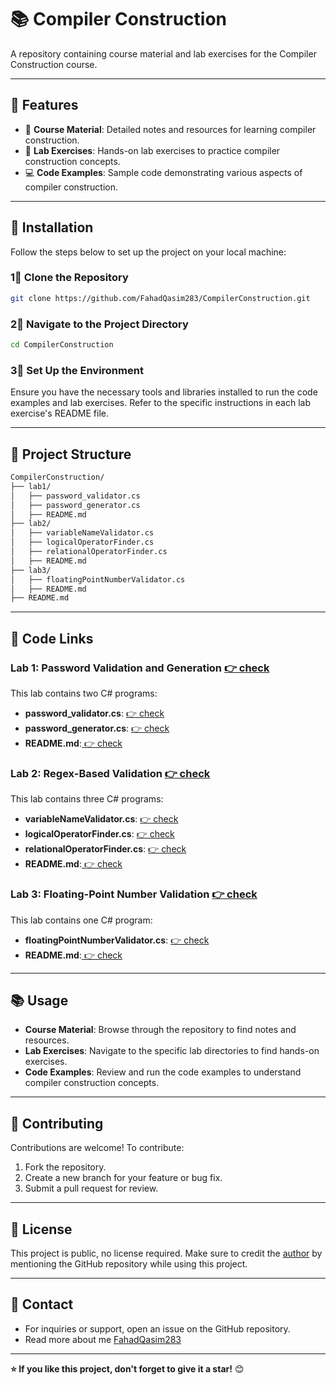 # 📚 Compiler Construction

A repository containing course material and lab exercises for the Compiler Construction course.

---

## 👋 Features

- 🔧 **Course Material**: Detailed notes and resources for learning compiler construction.
- 🧪 **Lab Exercises**: Hands-on lab exercises to practice compiler construction concepts.
- 💻 **Code Examples**: Sample code demonstrating various aspects of compiler construction.

---

## 🚀 Installation

Follow the steps below to set up the project on your local machine:

### 1⃣ Clone the Repository

```bash
git clone https://github.com/FahadQasim283/CompilerConstruction.git
``` 
### 2⃣ Navigate to the Project Directory
```bash
cd CompilerConstruction
```
### 3⃣ Set Up the Environment
Ensure you have the necessary tools and libraries installed to run the code examples and lab exercises. Refer to the specific instructions in each lab exercise's README file.

---

## 📂 Project Structure

```bash
CompilerConstruction/
├── lab1/
│   ├── password_validator.cs
│   ├── password_generator.cs
│   ├── README.md
├── lab2/
│   ├── variableNameValidator.cs
│   ├── logicalOperatorFinder.cs
│   ├── relationalOperatorFinder.cs
│   ├── README.md
├── lab3/
│   ├── floatingPointNumberValidator.cs
│   ├── README.md
├── README.md
```

---

## 🧪 Code Links

### Lab 1: Password Validation and Generation [ 👉 check](lab1/)
This lab contains two C# programs:
- **password_validator.cs**: [ 👉 check](lab1/password_validator.cs)
- **password_generator.cs**: [ 👉 check](lab1/password_generator.cs)
- **README.md**:[ 👉 check](lab1/README.md)      

### Lab 2: Regex-Based Validation [ 👉 check](lab2/)
This lab contains three C# programs:
- **variableNameValidator.cs**: [ 👉 check](lab2/variableNameValidator.cs)
- **logicalOperatorFinder.cs**: [ 👉 check](lab2/logicalOperatorFinder.cs)
- **relationalOperatorFinder.cs**: [ 👉 check](lab2/relationalOperatorFinder.cs)
- **README.md**:[ 👉 check](lab2/README.md)      

### Lab 3: Floating-Point Number Validation [ 👉 check](lab3/)
This lab contains one C# program:
- **floatingPointNumberValidator.cs**: [ 👉 check](lab3/floatingPointNumberValidator.cs)
- **README.md**:[ 👉 check](lab3/README.md)

---

## 📚 Usage
- **Course Material**: Browse through the repository to find notes and resources.
- **Lab Exercises**: Navigate to the specific lab directories to find hands-on exercises.
- **Code Examples**: Review and run the code examples to understand compiler construction concepts.

---

## 🤝 Contributing
Contributions are welcome! To contribute:
1. Fork the repository.
2. Create a new branch for your feature or bug fix.
3. Submit a pull request for review.

---

## 📝 License
This project is public, no license required. Make sure to credit the [author](https://github.com/FahadQasim283/) by mentioning the GitHub repository while using this project.

---

## 📧 Contact
- For inquiries or support, open an issue on the GitHub repository.
- Read more about me [FahadQasim283](https://github.com/FahadQasim283/)
---

**⭐️ If you like this project, don't forget to give it a star!** 😊
